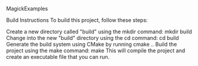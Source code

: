 MagickExamples

Build Instructions
To build this project, follow these steps:

Create a new directory called "build" using the mkdir command: mkdir build
Change into the new "build" directory using the cd command: cd build
Generate the build system using CMake by running cmake ..
Build the project using the make command: make
This will compile the project and create an executable file that you can run.

